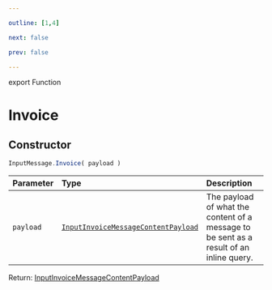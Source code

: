 ```yaml
---

outline: [1,4]

next: false

prev: false

---
```


export Function
# Invoice

## Constructor
 ```ts
 InputMessage.Invoice( payload )
 ```
 
 | Parameter | Type | Description |
| :--- | :--- | :--- |
| `payload` | [`InputInvoiceMessageContentPayload`](../../../interfaces/InputInvoiceMessageContentPayload.md) | The payload of what the content of a message to be sent as a result of an inline query. |

Return: [InputInvoiceMessageContentPayload](../../../interfaces/InputInvoiceMessageContentPayload.md)
